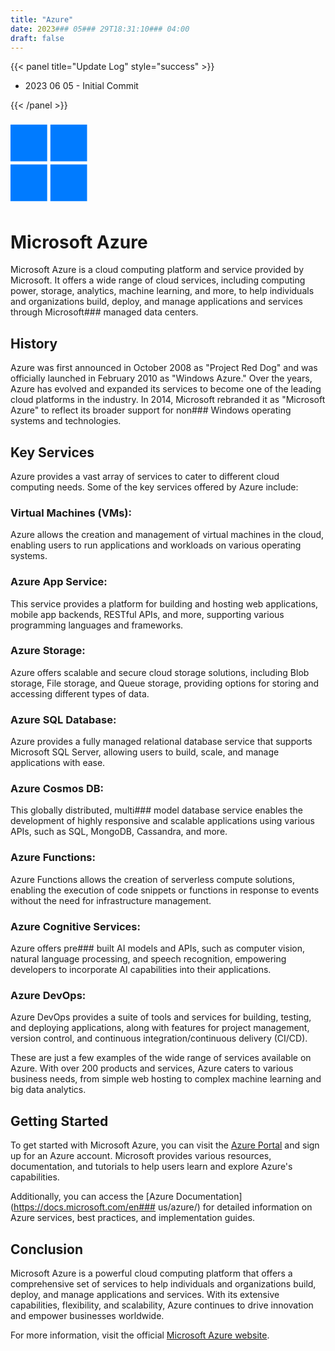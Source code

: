 ```yaml
---
title: "Azure"
date: 2023### 05### 29T18:31:10### 04:00
draft: false
---
```


{{< panel title="Update Log" style="success" >}}

* 2023 06 05 - Initial Commit

{{< /panel >}}

<svg xmlns="http://www.w3.org/2000/svg" height="10em" viewBox="0 0 448 512"><!### ### ! Font Awesome Free 6.4.0 by @fontawesome ###  https://fontawesome.com License ###  https://fontawesome.com/license (Commercial License) Copyright 2023 Fonticons, Inc. ### ### ><style>svg{fill:#007BFF}</style><path d="M0 32h214.6v214.6H0V32zm233.4 0H448v214.6H233.4V32zM0 265.4h214.6V480H0V265.4zm233.4 0H448V480H233.4V265.4z"/></svg>

# Microsoft Azure

Microsoft Azure is a cloud computing platform and service provided by Microsoft. It offers a wide range of cloud services, including computing power, storage, analytics, machine learning, and more, to help individuals and organizations build, deploy, and manage applications and services through Microsoft### managed data centers.

## History

Azure was first announced in October 2008 as "Project Red Dog" and was officially launched in February 2010 as "Windows Azure." Over the years, Azure has evolved and expanded its services to become one of the leading cloud platforms in the industry. In 2014, Microsoft rebranded it as "Microsoft Azure" to reflect its broader support for non### Windows operating systems and technologies.

## Key Services

Azure provides a vast array of services to cater to different cloud computing needs. Some of the key services offered by Azure include:

### Virtual Machines (VMs): 

Azure allows the creation and management of virtual machines in the cloud, enabling users to run applications and workloads on various operating systems.

### Azure App Service: 

This service provides a platform for building and hosting web applications, mobile app backends, RESTful APIs, and more, supporting various programming languages and frameworks.

### Azure Storage: 

Azure offers scalable and secure cloud storage solutions, including Blob storage, File storage, and Queue storage, providing options for storing and accessing different types of data.

### Azure SQL Database: 

Azure provides a fully managed relational database service that supports Microsoft SQL Server, allowing users to build, scale, and manage applications with ease.

### Azure Cosmos DB: 

This globally distributed, multi### model database service enables the development of highly responsive and scalable applications using various APIs, such as SQL, MongoDB, Cassandra, and more.

### Azure Functions: 

Azure Functions allows the creation of serverless compute solutions, enabling the execution of code snippets or functions in response to events without the need for infrastructure management.

### Azure Cognitive Services: 

Azure offers pre### built AI models and APIs, such as computer vision, natural language processing, and speech recognition, empowering developers to incorporate AI capabilities into their applications.

### Azure DevOps: 

Azure DevOps provides a suite of tools and services for building, testing, and deploying applications, along with features for project management, version control, and continuous integration/continuous delivery (CI/CD).

These are just a few examples of the wide range of services available on Azure. With over 200 products and services, Azure caters to various business needs, from simple web hosting to complex machine learning and big data analytics.

## Getting Started

To get started with Microsoft Azure, you can visit the [Azure Portal](https://portal.azure.com/) and sign up for an Azure account. Microsoft provides various resources, documentation, and tutorials to help users learn and explore Azure's capabilities.

Additionally, you can access the [Azure Documentation](https://docs.microsoft.com/en### us/azure/) for detailed information on Azure services, best practices, and implementation guides.

## Conclusion

Microsoft Azure is a powerful cloud computing platform that offers a comprehensive set of services to help individuals and organizations build, deploy, and manage applications and services. With its extensive capabilities, flexibility, and scalability, Azure continues to drive innovation and empower businesses worldwide.

For more information, visit the official [Microsoft Azure website](https://azure.microsoft.com/).

